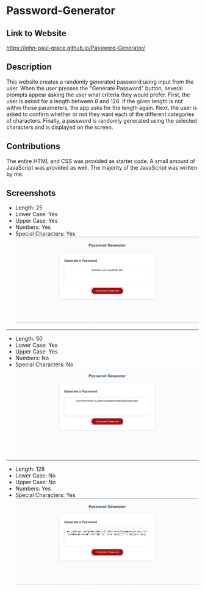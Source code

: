 # Password-Generator

## Link to Website
https://john-paul-grace.github.io/Password-Generator/

## Description

This website creates a randomly generated password using input from the user. When the user presses the "Generate Password" button, several prompts appear asking the user what criteria they would prefer. First, the user is asked for a length between 8 and 128. If the given length is not within those parameters, the app asks for the length again. Next, the user is asked to confirm whether or not they want each of the different categories of characters. Finally, a password is randomly generated using the selected characters and is displayed on the screen.

## Contributions

The entire HTML and CSS was provided as starter code. A small amount of JavaScript was provided as well. The majority of the JavaScript was written by me.

## Screenshots
- Length: 25
- Lower Case: Yes
- Upper Case: Yes
- Numbers: Yes
- Special Characters: Yes
![ScreenShot](./assets/Screenshot-1.PNG)
---
- Length: 50
- Lower Case: Yes
- Upper Case: Yes
- Numbers: No
- Special Characters: No
![ScreenShot](./assets/Screenshot-2.PNG)
---
- Length: 128
- Lower Case: No
- Upper Case: No
- Numbers: Yes
- Special Characters: Yes
![ScreenShot](./assets/Screenshot-3.PNG)
